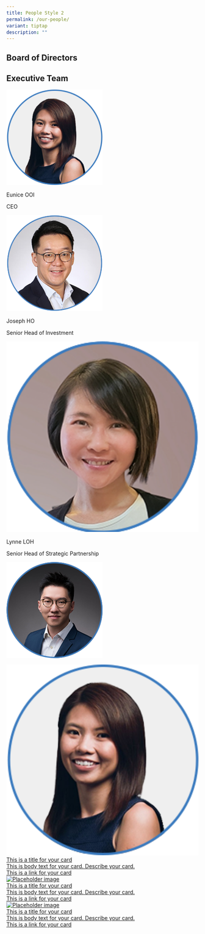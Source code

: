 ```yaml
---
title: People Style 2
permalink: /our-people/
variant: tiptap
description: ""
---
```

<h2>Board of Directors</h2><p></p><h2>Executive Team</h2><p></p><div class="isomer-image-wrapper"><img style="width: 50%;" height="auto" width="100%" alt="" src="/images/Executive Team/Eunice_Ooi.png"></div><p>Eunice OOI</p><p>CEO</p><p></p><p></p><div class="isomer-image-wrapper"><img style="width: 50%;" height="auto" width="100%" alt="" src="/images/Executive Team/Joseph_Ho_.png"></div><p>Joseph HO</p><p>Senior Head of Investment</p><p></p><p></p><p></p><div class="isomer-image-wrapper"><img style="width: 100%;" height="auto" width="100%" alt="" src="/images/Executive Team/Lynne_LOH.png"></div><p>Lynne LOH</p><p>Senior Head of Strategic Partnership</p><p></p><p></p><p></p><div class="isomer-image-wrapper"><img style="width: 50%;" height="auto" width="100%" alt="" src="/images/Executive Team/Chen_Juncheng.png"></div><p></p><div class="isomer-card-grid"><a rel="noopener noreferrer nofollow" href="https://www.isomer.gov.sg" class="isomer-card"><div class="isomer-card-image"><div class="isomer-image-wrapper"><img style="width: 100%" height="auto" width="100%" alt="Placeholder image" src="/images/Executive Team/Eunice_Ooi.png"></div></div><div class="isomer-card-body"><div class="isomer-card-title">This is a title for your card</div><div class="isomer-card-description">This is body text for your card. Describe your card.</div><div class="isomer-card-link">This is a link for your card</div></div></a><a rel="noopener noreferrer nofollow" href="https://www.isomer.gov.sg" class="isomer-card"><div class="isomer-card-image"><div class="isomer-image-wrapper"><img style="width: 100%" height="auto" width="100%" alt="Placeholder image" src="https://placehold.co/600x400"></div></div><div class="isomer-card-body"><div class="isomer-card-title">This is a title for your card</div><div class="isomer-card-description">This is body text for your card. Describe your card.</div><div class="isomer-card-link">This is a link for your card</div></div></a><a rel="noopener noreferrer nofollow" href="https://www.isomer.gov.sg" class="isomer-card"><div class="isomer-card-image"><div class="isomer-image-wrapper"><img style="width: 100%" height="auto" width="100%" alt="Placeholder image" src="https://placehold.co/600x400"></div></div><div class="isomer-card-body"><div class="isomer-card-title">This is a title for your card</div><div class="isomer-card-description">This is body text for your card. Describe your card.</div><div class="isomer-card-link">This is a link for your card</div></div></a></div><p></p>